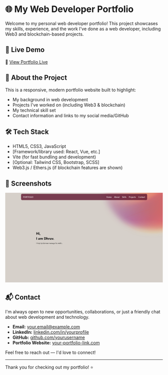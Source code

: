 # 🌐 My Web Developer Portfolio

Welcome to my personal web developer portfolio! This project showcases my skills, experience, and the work I've done as a web developer, including Web3 and blockchain-based projects.

## 🚀 Live Demo

🔗 [View Portfolio Live](https://your-portfolio-link.com)

## 📁 About the Project

This is a responsive, modern portfolio website built to highlight:

- My background in web development
- Projects I've worked on (including Web3 & blockchain)
- My technical skill set
- Contact information and links to my social media/GitHub

## 🛠️ Tech Stack

- HTML5, CSS3, JavaScript
- [Framework/library used: React, Vue, etc.]
- Vite (for fast bundling and development)
- [Optional: Tailwind CSS, Bootstrap, SCSS]
- Web3.js / Ethers.js (if blockchain features are shown)

## 📸 Screenshots

![Screenshot](./public/screenshots/homepage.png)


## 📬 Contact

I'm always open to new opportunities, collaborations, or just a friendly chat about web development and technology.

- **Email:** [your.email@example.com](mailto:your.email@example.com)  
- **LinkedIn:** [linkedin.com/in/yourprofile](https://linkedin.com/in/yourprofile)  
- **GitHub:** [github.com/yourusername](https://github.com/yourusername)  
- **Portfolio Website:** [your-portfolio-link.com](https://your-portfolio-link.com)

Feel free to reach out — I'd love to connect!

---

Thank you for checking out my portfolio! ⭐️